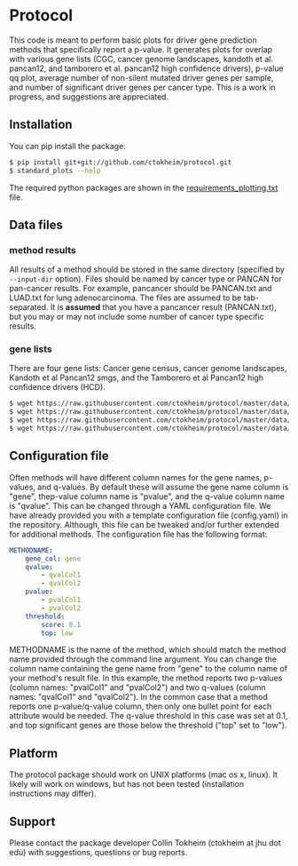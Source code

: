 # Protocol

This code is meant to perform basic plots for driver gene prediction methods that specifically report a p-value.
It generates plots for overlap with various gene lists (CGC, cancer genome landscapes, kandoth et al. pancan12, and tamborero et al. pancan12 high confidence drivers), p-value qq plot, average number of non-silent mutated driver genes per sample, and number of significant driver genes per cancer type. This is a work in progress, and suggestions are appreciated.

## Installation

You can pip install the package:

```bash
$ pip install git+git://github.com/ctokheim/protocol.git
$ standard_plots --help
```

The required python packages are shown in the [requirements_plotting.txt](https://github.com/ctokheim/protocol/blob/master/requirements_plotting.txt) file.

## Data files

### method results

All results of a method should be stored in the same directory (specified by `--input-dir` option). Files should be named by cancer type or PANCAN for pan-cancer results. For example, pancancer should be PANCAN.txt and LUAD.txt for lung adenocarcinoma. The files are assumed to be tab-separated. It is **assumed** that you have a pancancer result (PANCAN.txt), but you may or may not include some number of cancer type specific results.

### gene lists

There are four gene lists: Cancer gene census, cancer genome landscapes, Kandoth et al Pancan12 smgs, and the Tamborero et al Pancan12 high confidence drivers (HCD). 

```bash
$ wget https://raw.githubusercontent.com/ctokheim/protocol/master/data/Census_allSat%20Jan%20%207%2018-57-49%202017.tsv
$ wget https://raw.githubusercontent.com/ctokheim/protocol/master/data/cancer_genome_landscapes.txt
$ wget https://raw.githubusercontent.com/ctokheim/protocol/master/data/hcd_pancan12.txt
$ wget https://raw.githubusercontent.com/ctokheim/protocol/master/data/kandoth_pancan12_smgs.txt
```

## Configuration file

Often methods will have different column names for the gene names, p-values, and q-values. By default these will assume the gene name column is "gene", thep-value column name is "pvalue", and the q-value column name is "qvalue". This can be changed through a YAML configuration file. We have already provided you with a template configuration file (config.yaml) in the repository. Although, this file can be tweaked and/or further extended for additional methods. The configuration file has the following format:

```yaml
METHODNAME:
    gene_col: gene
    qvalue:
        - qvalCol1
        - qvalCol2
    pvalue:
        - pvalCol1
        - pvalCol2
    threshold:
        score: 0.1
        top: low
```

METHODNAME is the name of the method, which should match the method name provided through the command line argument. You can change the column name containing the gene name from "gene" to the column name of your method's result file. In this example, the method reports two p-values (column names: "pvalCol1" and "pvalCol2") and two q-values (column names: "qvalCol1" and "qvalCol2"). In the common case that a method reports one p-value/q-value column, then only one bullet point for each attribute would be needed. The q-value threshold in this case was set at 0.1, and top significant genes are those below the threshold ("top" set to "low").

## Platform

The protocol package should work on UNIX platforms (mac os x, linux). It likely will work on windows, but has not been tested (installation instructions may differ).

## Support

Please contact the package developer Collin Tokheim (ctokheim at jhu dot edu) with suggestions, questions or bug reports.
